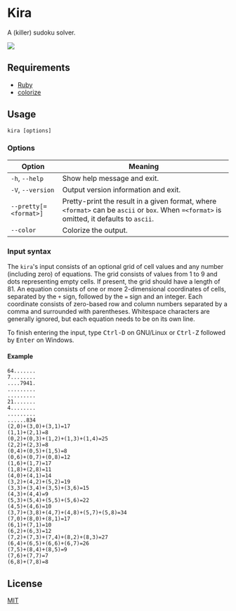 # Kira

A (killer) sudoku solver.

![](https://user-images.githubusercontent.com/33803413/108632939-b8790f00-7471-11eb-8e90-029ca1aadcb5.png)

## Requirements

* [Ruby](https://www.ruby-lang.org/en/)
* [colorize](https://github.com/fazibear/colorize)

## Usage

```
kira [options]
```

### Options

Option | Meaning
--- | ---
`-h`, `--help` | Show help message and exit.
`-V`, `--version` | Output version information and exit.
`--pretty[=<format>]` | Pretty-print the result in a given format, where `<format>` can be `ascii` or `box`. When `=<format>` is omitted, it defaults to `ascii`.
`--color` | Colorize the output.

### Input syntax

The `kira`'s input consists of an optional grid of cell values and any number
(including zero) of equations. The grid consists of values from 1 to 9 and dots
representing empty cells. If present, the grid should have a length of 81.
An equation consists of one or more 2-dimensional coordinates of cells,
separated by the `+` sign, followed by the `=` sign and an integer. Each
coordinate consists of zero-based row and column numbers separated by a comma
and surrounded with parentheses. Whitespace characters are generally ignored,
but each equation needs to be on its own line.

To finish entering the input, type <kbd>Ctrl-D</kbd> on GNU/Linux or
<kbd>Ctrl-Z</kbd> followed by <kbd>Enter</kbd> on Windows.

#### Example

```
64.......
7........
....7941.
.........
.........
21.......
4........
.........
......834
(2,0)+(3,0)+(3,1)=17
(1,1)+(2,1)=8
(0,2)+(0,3)+(1,2)+(1,3)+(1,4)=25
(2,2)+(2,3)=8
(0,4)+(0,5)+(1,5)=8
(0,6)+(0,7)+(0,8)=12
(1,6)+(1,7)=17
(1,8)+(2,8)=11
(4,0)+(4,1)=14
(3,2)+(4,2)+(5,2)=19
(3,3)+(3,4)+(3,5)+(3,6)=15
(4,3)+(4,4)=9
(5,3)+(5,4)+(5,5)+(5,6)=22
(4,5)+(4,6)=10
(3,7)+(3,8)+(4,7)+(4,8)+(5,7)+(5,8)=34
(7,0)+(8,0)+(8,1)=17
(6,1)+(7,1)=10
(6,2)+(6,3)=12
(7,2)+(7,3)+(7,4)+(8,2)+(8,3)=27
(6,4)+(6,5)+(6,6)+(6,7)=26
(7,5)+(8,4)+(8,5)=9
(7,6)+(7,7)=7
(6,8)+(7,8)=8
```

## License

[MIT](https://github.com/wadiim/kira/blob/master/LICENSE)
